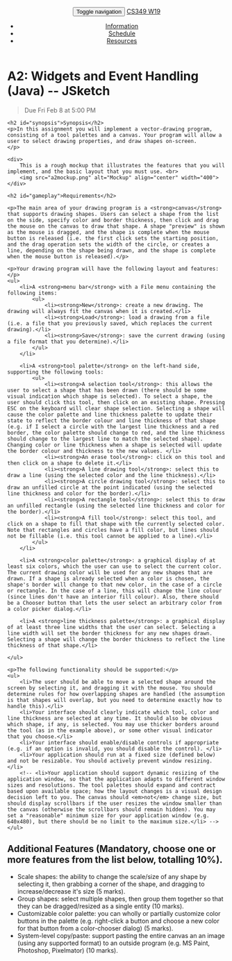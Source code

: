 <!DOCTYPE html>

<html>
  <head>
  <meta charset="utf-8">
  <meta http-equiv="X-UA-Compatible" content="IE=edge">
  <meta name="viewport" content="width=device-width, initial-scale=1">

  <title>CS 349 A2 (F18)</title>
  <meta name="description" content="CS 349 User Interfaces Winter 2019 at The University of Waterloo">

  <!-- <link href='https://fonts.googleapis.com/css?family=Ubuntu' rel='stylesheet' type='text/css'> -->
  <link href="https://fonts.googleapis.com/css?family=Open+Sans:400,400i,700|Source+Code+Pro" rel="stylesheet"/>
  <link rel="stylesheet" href="/~cs349/w19/css/main.css">
  <link rel="canonical" href="/~cs349/w19/assignments/a1.html">
  <link rel="alternate" type="application/rss+xml" title="CS 349 W19" href="/~cs349/w19/feed.xml">
</head>

<header>
    <nav role="navigation" class="navbar navbar-default navbar-fixed-top">
      <div class="container-fluid">
        <div class="navbar-header">
          <button data-toggle="collapse" data-target="#navbar-top-collapse-1" class="navbar-toggle">
          <span class="sr-only">Toggle navigation</span>
          <span class="icon-bar"></span>
          <span class="icon-bar"></span>
          <span class="icon-bar"></span></button>
          <a href="index.html" class="navbar-brand">CS349 W19</a></div>
          <div id="navbar-top-collapse-1" class="collapse navbar-collapse">
            <ul class="nav navbar-nav navbar-right">
                <li><a href="../index.html">Information</a></li>
                <li><a href="../schedule.html">Schedule</a></li>
                <li><a href="../resources.html">Resources</a></li>
              </ul>
        </div>
      </div>
    </nav>
  </header>

  <main class="container">
    <h1 id="a2">A2: Widgets and Event Handling (Java) -- JSketch</h1>
    <blockquote>
      <p>Due Fri Feb 8 at 5:00 PM</p>
    </blockquote>

    <h2 id="synopsis">Synopsis</h2>
    <p>In this assignment you will implement a vector-drawing program, consisting of a tool palettes and a canvas. Your program will allow a user to select drawing properties, and draw shapes on-screen.
    </p>

    <div>
        This is a rough mockup that illustrates the features that you will implement, and the basic layout that you must use. <br>
        <img src="a2mockup.png" alt="Mockup" align="center" width="400">
    </div> 

    <h2 id="gameplay">Requirements</h2>

    <p>The main area of your drawing program is a <strong>canvas</strong> that supports drawing shapes. Users can select a shape from the list on the side, specify color and border thickness, then click and drag the mouse on the canvas to draw that shape. A shape "preview" is shown as the mouse is dragged, and the shape is complete when the mouse button is released (i.e. the first click sets the starting position, and the drag operation sets the width of the circle, or creates a line, depending on the shape being drawn, and the shape is complete when the mouse button is released).</p>

    <p>Your drawing program will have the following layout and features:</p>
    <ul>
        <li>A <strong>menu bar</strong> with a File menu containing the following items: 
            <ul>
                <li><strong>New</strong>: create a new drawing. The drawing will always fit the canvas when it is created.</li>
                <li><strong>Load</strong>: load a drawing from a file (i.e. a file that you previously saved, which replaces the current drawing).</li>
                <li><strong>Save</strong>: save the current drawing (using a file format that you determine).</li>
            </ul>
        </li>

        <li>A <strong>tool palette</strong> on the left-hand side, supporting the following tools:
            <ul>
                <li><strong>A selection tool</strong>: this allows the user to select a shape that has been drawn (there should be some visual indication which shape is selected). To select a shape, the user should click this tool, then click on an existing shape. Pressing ESC on the keyboard will clear shape selection. Selecting a shape will cause the color palette and line thickness palette to update their state to reflect the border colour and line thickness of that shape (e.g. if I select a circle with the largest line thickness and a red border, the color palette should change to red, and the line thickness should change to the largest line to match the selected shape). Changing color or line thickness when a shape is selected will update the border colour and thickness to the new values. </li>
                <li><strong>An erase tool</strong>: click on this tool and then click on a shape to delete it.</li>
                <li><strong>A line drawing tool</strong>: select this to draw a line (using the selected color and the line thickness).</li>
                <li><strong>A circle drawing tool</strong>: select this to draw an unfilled circle at the point indicated (using the selected line thickness and color for the border).</li>
                <li><strong>A rectangle tool</strong>: select this to draw an unfilled rectangle (using the selected line thickness and color for the border).</li>
                <li><strong>A fill tool</strong>: select this tool, and click on a shape to fill that shape with the currently selected color. Note that rectangles and circles have a fill color, but lines should not be fillable (i.e. this tool cannot be applied to a line).</li>
            </ul>
        </li>

        <li>A <strong>color palette</strong>: a graphical display of at least six colors, which the user can use to select the current color. The current drawing color will be used for any new shapes that are drawn. If a shape is already selected when a color is chosen, the shape's border will change to that new color, in the case of a circle or rectangle. In the case of a line, this will change the line colour (since lines don't have an interior fill colour). Also, there should be a Chooser button that lets the user select an arbitrary color from a color picker dialog.</li>

        <li>A <strong>line thickness palette</strong>: a graphical display of at least three line widths that the user can select. Selecting a line width will set the border thickness for any new shapes drawn. Selecting a shape will change the border thickness to reflect the line thickness of that shape.</li>

    </ul>

    <p>The following functionality should be supported:</p>
    <ul>
        <li>The user should be able to move a selected shape around the screen by selecting it, and dragging it with the mouse. You should determine rules for how overlapping shapes are handled (the assumption is that shapes will overlap, but you need to determine exactly how to handle this).</li>
        <li>Your interface should clearly indicate which tool, color and line thickness are selected at any time. It should also be obvious which shape, if any, is selected. You may use thicker borders around the tool (as in the example above), or some other visual indicator that you choose.</li>
        <li>Your interface should enable/disable controls if appropriate (e.g. if an option is invalid, you should disable the control). </li>
        <li>Your application should run at a fixed size (defined below) and not be resizable. You should actively prevent window resizing.</li>
        <!-- <li>Your application should support dynamic resizing of the application window, so that the application adapts to different window sizes and resolutions. The tool palettes should expand and contract based upon available space; how the layout changes is a visual design decision left to you. The canvas should <em>not</em> change size, but should display scrollbars if the user resizes the window smaller than the canvas (otherwise the scrollbars should remain hidden). You may set a "reasonable" minimum size for your application window (e.g. 640x480), but there should be no limit to the maximum size.</li> -->
    </ul>
</p>

<h2>Additional Features (Mandatory, choose one or more features from the list below, totalling 10%).</h2>

<ul>
    <li>Scale shapes: the ability to change the scale/size of any shape by selecting it, then grabbing a corner of the shape, and dragging to increase/decrease it's size (5 marks).</li>
    <li>Group shapes: select multiple shapes, then group them together so that they can be dragged/resized as a single entity (10 marks).</li>
    <li>Customizable color palette: you can wholly or partially customize color buttons in the palette (e.g. right-click a button and choose a new color for that button from a color-chooser dialog) (5 marks).</li>
    <!-- <li>Dynamic use of widgets: if display is resized too small, replace a set of widgets with a space-optimized widget (e.g. replace stroke width with combo box, color palette with subset of buttons and so on). This should be a dynamic manipulation of at least 2 sets of widgets (10 marks).</li> -->
    <!-- <li>Undockable toolbars: toolbars can be undocked to create floating palettes, that can be repositioned around the screen (10 marks).</li> -->
    <li>System-level copy/paste: support pasting the entire canvas an an image (using any supported format) to an outside program (e.g. MS Paint, Photoshop, Pixelmator) (10 marks).</li>
</ul>






</main>    

</body>

</html>